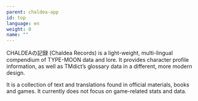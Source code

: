 ```yaml
---
parent: chaldea-app
id: top
language: en
weight: 0
name: ""
---
```


CHALDEAの記録 (Chaldea Records) is a light-weight, multi-lingual compendium of TYPE-MOON data and lore. It provides character profile information, as well as TMdict’s glossary data in a different, more modern design.

It is a collection of text and translations found in official materials, books and games. It currently does not focus on game-related stats and data.
